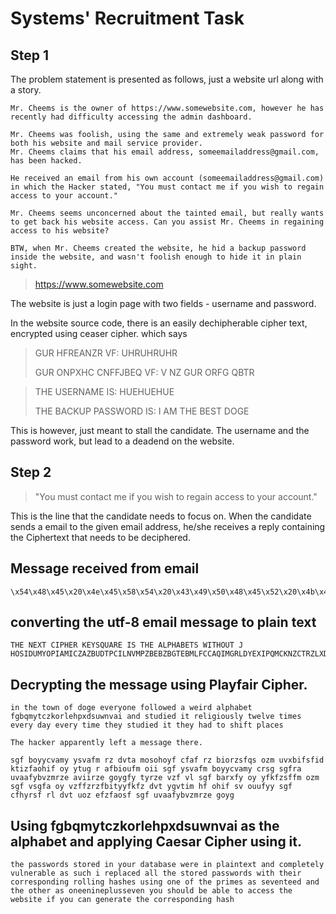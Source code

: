 # Systems' Recruitment Task

## Step 1

The problem statement is presented as follows, just a website url along with a story. 
```
Mr. Cheems is the owner of https://www.somewebsite.com, however he has recently had difficulty accessing the admin dashboard.

Mr. Cheems was foolish, using the same and extremely weak password for both his website and mail service provider.
Mr. Cheems claims that his email address, someemailaddress@gmail.com, has been hacked.

He received an email from his own account (someemailaddress@gmail.com) in which the Hacker stated, "You must contact me if you wish to regain access to your account."

Mr. Cheems seems unconcerned about the tainted email, but really wants to get back his website access. Can you assist Mr. Cheems in regaining access to his website?

BTW, when Mr. Cheems created the website, he hid a backup password inside the website, and wasn't foolish enough to hide it in plain sight. 

```
 > https://www.somewebsite.com


The website is just a login page with two fields - username and password. 

In the website source code, there is an easily dechipherable cipher text, encrypted using ceaser cipher. which says 

> GUR HFREANZR VF: UHRUHRUHR
> 
> GUR ONPXHC CNFFJBEQ VF: V NZ GUR ORFG QBTR


> THE USERNAME IS: HUEHUEHUE
> 
> THE BACKUP PASSWORD IS: I AM THE BEST DOGE

This is however, just meant to stall the candidate. The username and the password work, but lead to a deadend on the website. 

## Step 2
> "You must contact me if you wish to regain access to your account."

This is the line that the candidate needs to focus on. 
When the candidate sends a email to the given email address, he/she receives a reply containing the Ciphertext that needs to be deciphered.

## Message received from email

```
\x54\x48\x45\x20\x4e\x45\x58\x54\x20\x43\x49\x50\x48\x45\x52\x20\x4b\x45\x59\x53\x51\x55\x41\x52\x45\x20\x49\x53\x20\x54\x48\x45\x20\x41\x4c\x50\x48\x41\x42\x45\x54\x53\x20\x57\x49\x54\x48\x4f\x55\x54\x20\x4a\x20\x48\x4f\x53\x49\x44\x55\x4d\x59\x4f\x50\x49\x41\x4d\x49\x43\x5a\x41\x5a\x42\x55\x44\x54\x50\x43\x49\x4c\x4e\x56\x4d\x50\x5a\x42\x45\x42\x5a\x42\x47\x54\x45\x42\x4d\x4c\x46\x43\x43\x41\x51\x49\x4d\x47\x52\x4c\x44\x59\x45\x58\x49\x50\x51\x4d\x43\x4b\x4e\x5a\x43\x54\x52\x5a\x4c\x58\x44\x46\x43\x4c\x43\x54\x55\x51\x49\x4f\x41\x45\x4f\x59\x55\x42\x4f\x46\x48\x4b\x50\x54\x51\x4e\x44\x59\x5a\x42\x51\x41\x44\x55\x47\x4f\x43\x55\x41\x5a\x42\x55\x44\x49\x44\x56\x41\x5a\x42\x55\x44\x59\x47\x4f\x44\x55\x4b\x43\x58\x54\x55\x51\x49\x4f\x41\x45\x4f\x59\x53\x49\x44\x5a\x46\x43\x49\x59\x4e\x54\x49\x4b\x49\x51\x4c\x4d\x42\x44\x43\x55\x53\x49\x43\x4b\x42\x44\x50\x4b\x51\x42\x4e\x5a\x4c\x45\x55\x42\x4f\x53\x4f\x56\x50\x41\x49\x51\x42\x4c\x43\x55\x51\x43\x4b\x42\x53\x49\x42\x55\x43\x55\x48\x47\x44\x4d\x5a\x59\x58\x44\x41\x46\x4f\x57\x58\x54\x41\x46\x47\x4c\x55\x57\x41\x59\x51\x44\x4e\x50\x54\x4e\x49\x4e\x56\x49\x41\x48\x46\x4c\x55\x57\x44\x47\x4d\x54\x58\x55\x4c\x56\x54\x4e\x57\x50\x51\x5a\x57\x43\x4b\x47\x51\x48\x4f\x49\x49\x55\x4b\x59\x4c\x46\x4e\x49\x4b\x47\x54\x44\x44\x59\x52\x4b\x51\x42\x47\x41\x4f\x54\x51\x4b\x4e\x50\x48\x59\x48\x54\x48\x47\x58\x54\x41\x46\x47\x4c\x44\x4d\x5a\x59\x58\x44\x41\x46\x4f\x57\x42\x53\x52\x48\x52\x48\x47\x51\x45\x51\x41\x46\x46\x4c\x57\x44\x57\x56\x52\x57\x45\x4b\x46\x41\x48\x59\x47\x54\x45\x4b\x49\x4d\x57\x49\x49\x56\x59\x44\x55\x57\x41\x5a\x56\x4b\x41\x51\x52\x48\x47\x41\x42\x51\x56\x48\x44\x54\x5a\x59\x56\x49\x46\x47\x58\x55\x48\x56\x47\x4c\x50\x59\x4e\x52\x48\x47\x58\x51\x48\x47\x44\x4c\x5a\x57\x56\x4b\x4b\x56\x55\x57\x47\x41\x4f\x59\x5a\x59\x56\x49\x46\x47\x59\x45\x59\x51\x57\x49\x59\x51\x47\x4f\x49\x47\x4e\x49\x4b\x47\x51\x58\x50\x54\x51\x4b\x5a\x59\x58\x54\x48\x47\x41\x48\x49\x58\x53\x54\x47\x51\x4f\x41\x59\x51\x54\x50\x45\x4b\x4b\x56\x4c\x46\x4e\x54\x48\x51\x48\x47\x51\x5a\x43\x56\x46\x4c\x57\x44\x57\x56\x52\x57\x45\x4b\x49\x4d\x57\x49
```

## converting the utf-8 email message to plain text

```
THE NEXT CIPHER KEYSQUARE IS THE ALPHABETS WITHOUT J HOSIDUMYOPIAMICZAZBUDTPCILNVMPZBEBZBGTEBMLFCCAQIMGRLDYEXIPQMCKNZCTRZLXDFCLCTUQIOAEOYUBOFHKPTQNDYZBQADUGOCUAZBUDIDVAZBUDYGODUKCXTUQIOAEOYSIDZFCIYNTIKIQLMBDCUSICKBDPKQBNZLEUBOSOVPAIQBLCUQCKBSIBUCUHGDMZYXDAFOWXTAFGLUWAYQDNPTNINVIAHFLUWDGMTXULVTNWPQZWCKGQHOIIUKYLFNIKGTDDYRKQBGAOTQKNPHYHTHGXTAFGLDMZYXDAFOWBSRHRHGQEQAFFLWDWVRWEKFAHYGTEKIMWIIVYDUWAZVKAQRHGABQVHDTZYVIFGXUHVGLPYNRHGXQHGDLZWVKKVUWGAOYZYVIFGYEYQWIYQGOIGNIKGQXPTQKZYXTHGAHIXSTGQOAYQTPEKKVLFNTHQHGQZCVFLWDWVRWEKIMWI
```

## Decrypting the message using Playfair Cipher.

```
in the town of doge everyone followed a weird alphabet fgbqmytczkorlehpxdsuwnvai and studied it religiously twelve times every day every time they studied it they had to shift places 

The hacker apparently left a message there. 

sgf boyycvamy ysvafm rz dvta mosohoyf cfaf rz biorzsfqs ozm uvxbifsfid ktizfaohif oy ytug r afbioufm oii sgf ysvafm boyycvamy crsg sgfra uvaafybvzmrze aviirze goygfy tyrze vzf vl sgf barxfy oy yfkfzsffm ozm sgf vsgfa oy vzffzrzfbityyfkfz dvt ygvtim hf ohif sv ouufyy sgf cfhyrsf rl dvt uoz efzfaosf sgf uvaafybvzmrze goyg
```


## Using fgbqmytczkorlehpxdsuwnvai as the alphabet and applying Caesar Cipher using it.

```
the passwords stored in your database were in plaintext and completely vulnerable as such i replaced all the stored passwords with their corresponding rolling hashes using one of the primes as seventeed and the other as oneenineplusseven you should be able to access the website if you can generate the corresponding hash
```